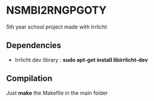 # NSMBI2RNGPGOTY
5th year school project made with Irrlicht

## Dependencies
* Irrlicht dev library : **sudo apt-get install libirrlicht-dev**

## Compilation
Just **make** the Makefile in the main folder
